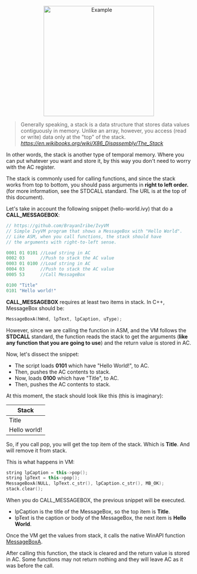 <p align="center">
  <img src="https://upload.wikimedia.org/wikipedia/commons/thumb/2/29/Data_stack.svg/782px-Data_stack.svg.png" width="300" alt="Example"/>
</p>

> Generally speaking, a stack is a data structure that stores data values contiguously in memory. Unlike an array, however, you access (read or write) data only at the "top" of the stack.
><cite>https://en.wikibooks.org/wiki/X86_Disassembly/The_Stack</cite>

In other words, the stack is another type of temporal memory. Where you can put whatever you want and store it, by this way you don't need to worry with the AC register.

The stack is commonly used for calling functions, and since the stack works from top to bottom, you should pass arguments in **right to left order.** (for more information, see the STDCALL standard. The URL is at the top of this document).

Let's take in account the following snippet (hello-world.ivy) that do a **CALL_MESSAGEBOX**:
```cpp
// https://github.com/BrayanIribe/IvyVM
// Simple IvyVM program that shows a MessageBox with "Hello World".
// Like ASM, when you call functions, the stack should have
// the arguments with right-to-left sense.

0001 01 0101 //Load string in AC
0002 03      //Push to stack the AC value
0003 01 0100 //Load string in AC
0004 03      //Push to stack the AC value
0005 53      //Call MessageBox

0100 "Title"
0101 "Hello world!"
```

**CALL_MESSAGEBOX** requires at least two items in stack.
In C++, MessageBox should be:
```cpp
MessageBoxA(hWnd, lpText, lpCaption, uType);
```

However, since we are calling the function in ASM, and the VM follows the **STDCALL** standard, the function reads the stack to get the arguments (**like any function that you are going to use**) and the return value is stored in AC.

Now, let's dissect the snippet:

- The script loads **0101** which have "Hello World!", to AC.
- Then, pushes the AC contents to stack.
- Now, loads **0100** which have "Title", to AC.
- Then, pushes the AC contents to stack.

At this moment, the stack should look like this (this is imaginary):

|     Stack    |
| ------------ |
|     Title    |
| Hello world! |

So, if you call pop, you will get the top item of the stack. Which is **Title**. And will remove it from stack.

This is what happens in VM:
```cpp
string lpCaption = this->pop();
string lpText = this->pop();
MessageBoxA(NULL, lpText.c_str(), lpCaption.c_str(), MB_OK);
stack.clear();
```

When you do CALL_MESSAGEBOX, the previous snippet will be executed.

- lpCaption is the title of the MessageBox, so the top item is **Title**.
- lpText is the caption or body of the MessageBox, the next item is **Hello World**.

Once the VM get the values from stack, it calls the native WinAPI function [MessageBoxA](https://docs.microsoft.com/en-us/windows/win32/api/winuser/nf-winuser-messageboxa).

After calling this function, the stack is cleared and the return value is stored in AC. Some functions may not return nothing and they will leave AC as it was before the call.